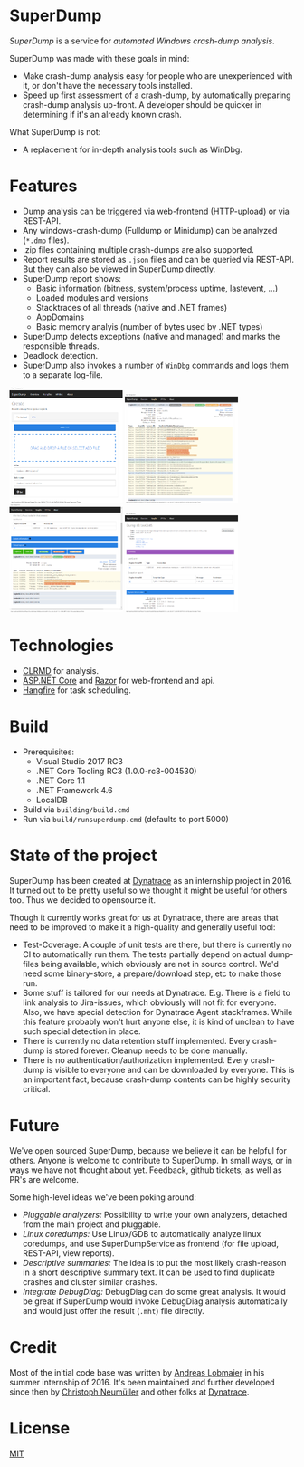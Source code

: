 SuperDump
=========

*SuperDump* is a service for *automated Windows crash-dump analysis*. 

SuperDump was made with these goals in mind:

 * Make crash-dump analysis easy for people who are unexperienced with it, or don't have the necessary tools installed.
 * Speed up first assessment of a crash-dump, by automatically preparing crash-dump analysis up-front. A developer should be quicker in determining if it's an already known crash.

What SuperDump is not:

  * A replacement for in-depth analysis tools such as WinDbg.

Features
========
 * Dump analysis can be triggered via web-frontend (HTTP-upload) or via REST-API.
 * Any windows-crash-dump (Fulldump or Minidump) can be analyzed (`*.dmp` files).
 * .zip files containing multiple crash-dumps are also supported.
 * Report results are stored as `.json` files and can be queried via REST-API. But they can also be viewed in SuperDump directly.
 * SuperDump report shows:
   * Basic information (bitness, system/process uptime, lastevent, ...)
   * Loaded modules and versions
   * Stacktraces of all threads (native and .NET frames)
   * AppDomains
   * Basic memory analyis (number of bytes used by .NET types)
 * SuperDump detects exceptions (native and managed) and marks the responsible threads.
 * Deadlock detection.
 * SuperDump also invokes a number of `WinDbg` commands and logs them to a separate log-file.

<a href="doc/img/mainpage.png"><img src="doc/img/mainpage.png" title="main page" width="200"/></a>
<a href="doc/img/managednativestacktrace.png"><img src="doc/img/managednativestacktrace.png" title="native managed"  width="200"/></a>
<a href="doc/img/nativeexception.png"><img src="doc/img/nativeexception.png" title="native exception" width="200"/></a>
<a href="doc/img/managedexception.png"><img src="doc/img/managedexception.png" title="managed exception" width="200"/></a>

Technologies
============
 * [CLRMD] for analysis.
 * [ASP.NET Core] and [Razor] for web-frontend and api.
 * [Hangfire] for task scheduling.
 
 [CLRMD]: https://github.com/Microsoft/clrmd
 [ASP.NET Core]: https://github.com/aspnet/Home
 [Razor]: https://github.com/aspnet/Razor
 [Hangfire]: https://github.com/HangfireIO/Hangfire

Build
=====

 * Prerequisites:
   * Visual Studio 2017 RC3
   * .NET Core Tooling RC3 (1.0.0-rc3-004530)
   * .NET Core 1.1
   * .NET Framework 4.6
   * LocalDB
 * Build via `building/build.cmd`
 * Run via `build/runsuperdump.cmd` (defaults to port 5000)

State of the project
====================
SuperDump has been created at [Dynatrace] as an internship project in 2016. It turned out to be pretty useful so we thought it might be useful for others too. Thus we decided to opensource it.

Though it currently works great for us at Dynatrace, there are areas that need to be improved to make it a high-quality and generally useful tool:

 * Test-Coverage: A couple of unit tests are there, but there is currently no CI to automatically run them. The tests partially depend on actual dump-files being available, which obviously are not in source control. We'd need some binary-store, a prepare/download step, etc to make those run.
 * Some stuff is tailored for our needs at Dynatrace. E.g. There is a field to link analysis to Jira-issues, which obviously will not fit for everyone. Also, we have special detection for Dynatrace Agent stackframes. While this feature probably won't hurt anyone else, it is kind of unclean to have such special detection in place.
 * There is currently no data retention stuff implemented. Every crash-dump is stored forever. Cleanup needs to be done manually.
 * There is no authentication/authorization implemented. Every crash-dump is visible to everyone and can be downloaded by everyone. This is an important fact, because crash-dump contents can be highly security critical.

Future
======
We've open sourced SuperDump, because we believe it can be helpful for others. Anyone is welcome to contribute to SuperDump. In small ways, or in ways we have not thought about yet. Feedback, github tickets, as well as PR's are welcome.

Some high-level ideas we've been poking around:

 * _Pluggable analyzers:_ Possibility to write your own analyzers, detached from the main project and pluggable.
 * _Linux coredumps:_ Use Linux/GDB to automatically analyze linux coredumps, and use SuperDumpService as frontend (for file upload, REST-API, view reports).
 * _Descriptive summaries:_ The idea is to put the most likely crash-reason in a short descriptive summary text. It can be used to find duplicate crashes and cluster similar crashes.
 * _Integrate DebugDiag:_ DebugDiag can do some great analysis. It would be great if SuperDump would invoke DebugDiag analysis automatically and would just offer the result (`.mht`) file directly.

Credit
======
Most of the initial code base was written by [Andreas Lobmaier] in his summer internship of 2016. It's been maintained and further developed since then by [Christoph Neumüller] and other folks at [Dynatrace].

[Andreas Lobmaier]: https://github.com/alobmaier
[Christoph Neumüller]: https://github.com/discostu105
[Dynatrace]: https://www.dynatrace.com

License
=======
[MIT]

[MIT]: https://github.com/Dynatrace/superdump/blob/master/LICENSE
